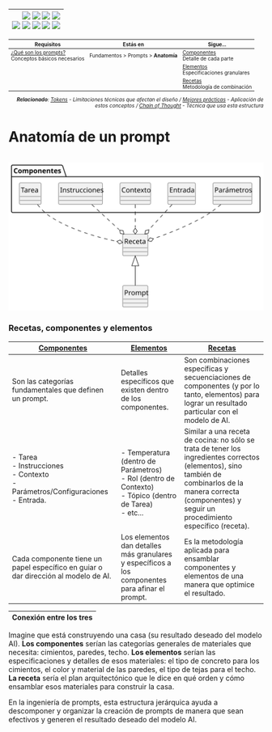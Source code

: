 <div align=right>

|[![](https://img.shields.io/badge/-Inicio-FFF?style=flat&logo=Emlakjet&logoColor=black)](/README.md) [![](https://img.shields.io/badge/-Introducción-FFF?style=flat&logo=abbrobotstudio&logoColor=black)](/documentos/intro.md) [![](https://img.shields.io/badge/-Modelos_de_lenguaje-FFF?style=flat&logo=LiveChat&logoColor=black)](/documentos/LLMs.md) [![](https://img.shields.io/badge/-Panorámica-FFF?style=flat&logo=openstreetmap&logoColor=black)](/documentos/panoramica.md)<br>  [![](https://img.shields.io/badge/-Prompts-FFF?style=flat&logo=Proton&logoColor=black)](/documentos/prompts/README.md) [![](https://img.shields.io/badge/-Ing,_de_prompts-FFF?style=flat&logo=googleearthengine&logoColor=black)](/documentos/ingenieriaDePrompts/README.md) [![](https://img.shields.io/badge/-Patrones-FFF?style=flat&logo=textpattern&logoColor=black)](/documentos/ingenieriaDePrompts/patrones/README.md) [![](https://img.shields.io/badge/8vP-FFF?style=flat&logo=v8&logoColor=black)](/documentos/prompts/mejoresPracticas/8virtudesDelPrompting.md) [![](https://img.shields.io/badge/-Casos_de_uso-FFF?style=flat&logo=gitbook&logoColor=black)](/documentos/casosDeUso/README.md)|
|-:|

</div>

<div align=right><font size=-2>

|Requisitos|Estás en|Sigue...|
|-|-|-|
|[¿Qué son los prompts?](README.md)<br>Conceptos básicos necesarios|Fundamentos > Prompts > **Anatomía**|[Componentes](componentes.md)<br>Detalle de cada parte
|||[Elementos](elementos.md)<br>Especificaciones granulares
|||[Recetas](recetas.md)<br>Metodología de combinación

<i>**Relacionado**: [Tokens](tokens.md) - Limitaciones técnicas que afectan el diseño / [Mejores prácticas](mejoresPracticas/README.md) - Aplicación de estos conceptos / [Chain of Thought](../ingenieriaDePrompts/chainOfThought.md) - Técnica que usa esta estructura</i>

</font></div>

# Anatomía de un prompt

<div align=center>

| |
|:-:|
![](/documentos/imagenes/modelosUML/promptRecetaComponentesSimple.svg)

</div>

### Recetas, componentes y elementos

|[Componentes](componentes.md)|[Elementos](elementos.md)|[Recetas](recetas.md)|
|-|-|-|
Son las categorías fundamentales que definen un prompt.|Detalles específicos que existen dentro de los componentes.|Son combinaciones específicas y secuenciaciones de componentes (y por lo tanto, elementos) para lograr un resultado particular con el modelo de AI.
|- Tarea<br>- Instrucciones<br>- Contexto<br>- Parámetros/Configuraciones<br>- Entrada.|<br>- Temperatura (dentro de Parámetros)<br>- Rol (dentro de Contexto)<br>-  Tópico (dentro de Tarea)<br>- etc...|Similar a una receta de cocina: no sólo se trata de tener los ingredientes correctos (elementos), sino también de combinarlos de la manera correcta (componentes) y seguir un procedimiento específico (receta).
Cada componente tiene un papel específico en guiar o dar dirección al modelo de AI.|Los elementos dan detalles más granulares y específicos a los componentes para afinar el prompt.|Es la metodología aplicada para ensamblar componentes y elementos de una manera que optimice el resultado.

|Conexión entre los tres|
|-|
Imagine que está construyendo una casa (su resultado deseado del modelo AI).
**Los componentes** serían las categorías generales de materiales que necesita: cimientos, paredes, techo.
**Los elementos** serían las especificaciones y detalles de esos materiales: el tipo de concreto para los cimientos, el color y material de las paredes, el tipo de tejas para el techo.
**La receta** sería el plan arquitectónico que le dice en qué orden y cómo ensamblar esos materiales para construir la casa.

En la ingeniería de prompts, esta estructura jerárquica ayuda a descomponer y organizar la creación de prompts de manera que sean efectivos y generen el resultado deseado del modelo AI.
